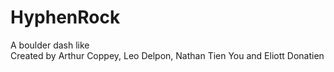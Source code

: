 # HyphenRock
A boulder dash like  
Created by Arthur Coppey, Leo Delpon, Nathan Tien You and Eliott Donatien

